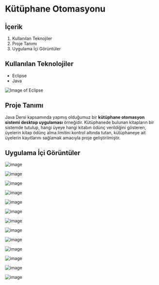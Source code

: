 # Kütüphane Otomasyonu

## İçerik

1. Kullanılan Teknojiler
2. Proje Tanımı
3. Uygulama İçi Görüntüler

## Kullanılan Teknolojiler

  + Eclipse
  + Java

![Image of Eclipse](https://www.kodlamamerkezi.com/wp-content/uploads/2014/08/java-eclipse.jpg)

## Proje Tanımı

Java Dersi kapsamında yapmış olduğumuz bir **kütüphane otomasyon sistemi desktop uygulaması** örneğidir. Kütüphanede bulunan kitapların bir sistemde tutulup, hangi üyeye hangi kitabın ödünç verildiğini gösteren, üyelerin kitap ödünç alma limitini kontrol altında tutan, kütüphaneye ait üyelerin kayıtlarını sağlamak amacıyla proje geliştirilmiştir.

## Uygulama İçi Görüntüler

![image](https://user-images.githubusercontent.com/37263322/116824703-43723600-ab94-11eb-9084-368c548eeff0.png "Personel Kayıt Başarılı")

![image](https://user-images.githubusercontent.com/37263322/116824714-508f2500-ab94-11eb-9638-d770e05899fa.png "Personel Kayıt Hatalı")

![image](https://user-images.githubusercontent.com/37263322/116824735-68ff3f80-ab94-11eb-96bf-c103d42020e3.png "Giriş Ekranı")

![image](https://user-images.githubusercontent.com/37263322/116824739-7288a780-ab94-11eb-8a6f-b8025c74f249.png "Yeni Kitap Ekleme")

![image](https://user-images.githubusercontent.com/37263322/116824744-79171f00-ab94-11eb-8f0e-36631f92fe65.png "Mevcut Kitabı Yeniden Ekleme")

![image](https://user-images.githubusercontent.com/37263322/116824761-88966800-ab94-11eb-92d3-710f87a80e4a.png "Kitap Sil")

![image](https://user-images.githubusercontent.com/37263322/116824763-8df3b280-ab94-11eb-9070-5567bd5fd2ea.png "Kitap Ara")

![image](https://user-images.githubusercontent.com/37263322/116824774-9a780b00-ab94-11eb-9368-ac6dce415c99.png "Üye Kaydı Başarılı")

![image](https://user-images.githubusercontent.com/37263322/116824782-a368dc80-ab94-11eb-9b30-2478ce0a1f3f.png "Üye Kaydı Hata")

![image](https://user-images.githubusercontent.com/37263322/116824798-b7acd980-ab94-11eb-88c2-6729a8c06e03.png "Üye Ara")

![image](https://user-images.githubusercontent.com/37263322/116824813-d0b58a80-ab94-11eb-86b2-8c4d7f3315d9.png "Üye Sil")

![image](https://user-images.githubusercontent.com/37263322/116824802-bb406080-ab94-11eb-80ec-a11249922430.png "Kitap Ödünç Verme")

![image](https://user-images.githubusercontent.com/37263322/116824809-cabfa980-ab94-11eb-8edd-4303c7b36d02.png "Kitabı Teslim Alma")







